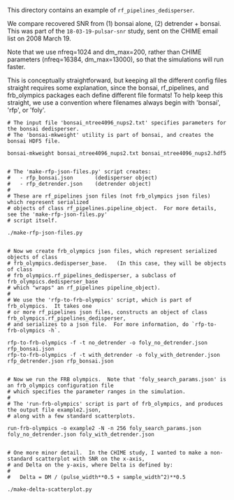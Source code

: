 This directory contains an example of `rf_pipelines_dedisperser`.

We compare recovered SNR from (1) bonsai alone, (2) detrender + bonsai.
This was part of the `18-03-19-pulsar-snr` study, sent on the CHIME email list on
2008 March 19.

Note that we use nfreq=1024 and dm_max=200, rather than CHIME parameters (nfreq=16384, dm_max=13000),
so that the simulations will run faster.

This is conceptually straightforward, but keeping all the different config files 
straight requires some explanation, since the bonsai, rf_pipelines, and frb_olympics
packages each define different file formats!  To help keep this straight, we use a 
convention where filenames always begin with 'bonsai', 'rfp', or 'foly'.

```
# The input file 'bonsai_ntree4096_nups2.txt' specifies parameters for the bonsai dedisperser.
# The 'bonsai-mkweight' utility is part of bonsai, and creates the bonsai HDF5 file.

bonsai-mkweight bonsai_ntree4096_nups2.txt bonsai_ntree4096_nups2.hdf5


# The 'make-rfp-json-files.py' script creates:
#   - rfp_bonsai.json       (dedisperser object)
#   - rfp_detrender.json    (detrender object)
#
# These are rf_pipelines json files (not frb_olympics json files) which represent serialized
# objects of class rf_pipelines.pipeline_object.  For more details, see the 'make-rfp-json-files.py'
# script itself.

./make-rfp-json-files.py


# Now we create frb_olympics json files, which represent serialized objects of class
# frb_olympics.dedisperser_base.   (In this case, they will be objects of class
# frb_olympics.rf_pipelines_dedisperser, a subclass of frb_olympics.dedisperser_base
# which "wraps" an rf_pipelines pipeline_object).
#
# We use the 'rfp-to-frb-olympics' script, which is part of frb_olympics.  It takes one
# or more rf_pipelines json files, constructs an object of class frb_olympics.rf_pipelines_dedisperser,
# and serializes to a json file.  For more information, do `rfp-to-frb-olympics -h`.

rfp-to-frb-olympics -f -t no_detrender -o foly_no_detrender.json rfp_bonsai.json 
rfp-to-frb-olympics -f -t with_detrender -o foly_with_detrender.json rfp_detrender.json rfp_bonsai.json 


# Now we run the FRB olympics.  Note that 'foly_search_params.json' is an frb_olympics configuration file
# which specifies the parameter ranges in the simulation.
#
# The 'run-frb-olympics' script is part of frb_olympics, and produces the output file example2.json,
# along with a few standard scatterplots.

run-frb-olympics -o example2 -N -n 256 foly_search_params.json foly_no_detrender.json foly_with_detrender.json


# One more minor detail.  In the CHIME study, I wanted to make a non-standard scatterplot with SNR on the x-axis,
# and Delta on the y-axis, where Delta is defined by:
#
#   Delta = DM / (pulse_width**0.5 + sample_width^2)**0.5

./make-delta-scatterplot.py
```
